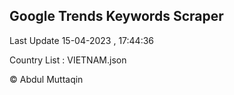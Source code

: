 

## Google Trends Keywords Scraper 
 
Last Update 15-04-2023 , 17:44:36

Country List :
VIETNAM.json



© Abdul Muttaqin 
